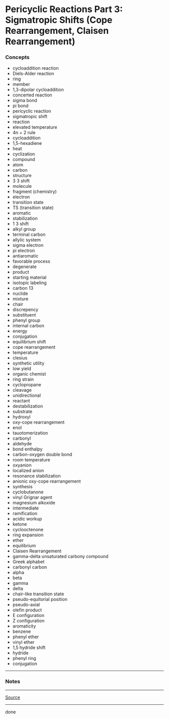 # Pericyclic Reactions Part 3: Sigmatropic Shifts (Cope Rearrangement, Claisen Rearrangement)

### Concepts

- cycloaddition reaction
- Diels-Alder reaction
- ring
- member
- 1,3-dipolar cycloaddition
- concerted reaction
- sigma bond
- pi bond
- pericyclic reaction
- sigmatropic shift
- reaction
- elevated temperature
- 4n + 2 rule
- cycloaddition
- 1,5-hexadiene
- heat
- cyclization
- compound
- atom
- carbon
- structure
- 3 3 shift
- molecule
- fragment (chemistry)
- electron
- transition state
- TS (transition state)
- aromatic
- stabilization
- 1 3 shift
- alkyl group
- terminal carbon
- allylic system
- sigma electron
- pi electron
- antiaromatic
- favorable process
- degenerate
- product
- starting material
- isotopic labeling
- carbon 13
- nuclide
- mixture
- chair
- discrepency
- substituent
- phenyl group
- internal carbon
- energy
- conjugation
- equilibrium shift
- cope rearrangement
- temperature
- clesius
- synthetic utility
- low yield
- organic chemist
- ring strain
- cyclopropane
- cleavage
- unidirectional
- reactant
- destabilization
- substrate
- hydroxyl
- oxy-cope rearrangement
- enol
- tauotomerization
- carbonyl
- aldehyde
- bond enthalpy
- carbon-oxygen double bond
- room temperature
- oxyanion
- localized anion
- resonance stabilization
- anionic oxy-cope rearrangement
- synthesis
- cyclobutanone
- vinyl Grignar agent
- magnesium alkoxide
- intermediate
- ramification
- acidic workup
- ketone
- cyclooctenone
- ring expansion
- ether
- equilibrium
- Claisen Rearrangement
- gamma-delta unsaturated carbony compound
- Greek alphabet
- carbonyl carbon
- alpha
- beta
- gamma
- delta
- chair-like transition state
- pseudo-equitorial position
- pseudo-axial
- olefin product
- E configuration
- Z configuration
- aromaticity
- benzene
- phenyl ether
- vinyl ether
- 1,5 hydride shift
- hydride
- phenyl ring
- conjugation

---

### Notes

---

[Source](https://youtu.be/Uw4xLw669No)

---

done